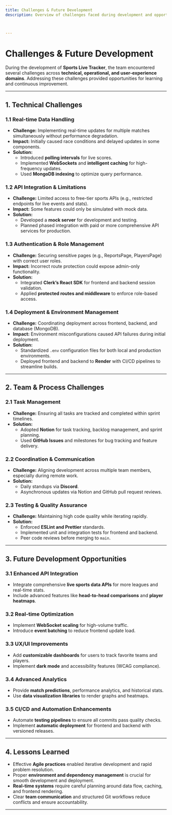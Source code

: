 ```yaml
---
title: Challenges & Future Development
description: Overview of challenges faced during development and opportunities for future improvements.



---
```

# Challenges & Future Development

During the development of **Sports Live Tracker**, the team encountered several challenges across **technical, operational, and user-experience domains**. Addressing these challenges provided opportunities for learning and continuous improvement.

---

## 1. Technical Challenges

### 1.1 Real-time Data Handling
- **Challenge:** Implementing real-time updates for multiple matches simultaneously without performance degradation.
- **Impact:** Initially caused race conditions and delayed updates in some components.
- **Solution:** 
  - Introduced **polling intervals** for live scores.
  - Implemented **WebSockets** and **intelligent caching** for high-frequency updates.
  - Used **MongoDB indexing** to optimize query performance.

### 1.2 API Integration & Limitations
- **Challenge:** Limited access to free-tier sports APIs (e.g., restricted endpoints for live events and stats).
- **Impact:** Some features could only be simulated with mock data.
- **Solution:** 
  - Developed a **mock server** for development and testing.
  - Planned phased integration with paid or more comprehensive API services for production.

### 1.3 Authentication & Role Management
- **Challenge:** Securing sensitive pages (e.g., ReportsPage, PlayersPage) with correct user roles.
- **Impact:** Incorrect route protection could expose admin-only functionality.
- **Solution:** 
  - Integrated **Clerk’s React SDK** for frontend and backend session validation.
  - Applied **protected routes and middleware** to enforce role-based access.

### 1.4 Deployment & Environment Management
- **Challenge:** Coordinating deployment across frontend, backend, and database (MongoDB).
- **Impact:** Environment misconfigurations caused API failures during initial deployment.
- **Solution:** 
  - Standardized `.env` configuration files for both local and production environments.
  - Deployed frontend and backend to **Render** with CI/CD pipelines to streamline builds.

---

## 2. Team & Process Challenges

### 2.1 Task Management
- **Challenge:** Ensuring all tasks are tracked and completed within sprint timelines.
- **Solution:** 
  - Adopted **Notion** for task tracking, backlog management, and sprint planning.
  - Used **GitHub Issues** and milestones for bug tracking and feature delivery.

### 2.2 Coordination & Communication
- **Challenge:** Aligning development across multiple team members, especially during remote work.
- **Solution:** 
  - Daily standups via **Discord**.
  - Asynchronous updates via Notion and GitHub pull request reviews.

### 2.3 Testing & Quality Assurance
- **Challenge:** Maintaining high code quality while iterating rapidly.
- **Solution:** 
  - Enforced **ESLint and Prettier** standards.
  - Implemented unit and integration tests for frontend and backend.
  - Peer code reviews before merging to `main`.

---

## 3. Future Development Opportunities

### 3.1 Enhanced API Integration
- Integrate comprehensive **live sports data APIs** for more leagues and real-time stats.
- Include advanced features like **head-to-head comparisons** and **player heatmaps**.

### 3.2 Real-time Optimization
- Implement **WebSocket scaling** for high-volume traffic.
- Introduce **event batching** to reduce frontend update load.

### 3.3 UX/UI Improvements
- Add **customizable dashboards** for users to track favorite teams and players.
- Implement **dark mode** and accessibility features (WCAG compliance).

### 3.4 Advanced Analytics
- Provide **match predictions**, performance analytics, and historical stats.
- Use **data visualization libraries** to render graphs and heatmaps.

### 3.5 CI/CD and Automation Enhancements
- Automate **testing pipelines** to ensure all commits pass quality checks.
- Implement **automatic deployment** for frontend and backend with versioned releases.

---

## 4. Lessons Learned

- Effective **Agile practices** enabled iterative development and rapid problem resolution.
- Proper **environment and dependency management** is crucial for smooth development and deployment.
- **Real-time systems** require careful planning around data flow, caching, and frontend rendering.
- Clear **team communication** and structured Git workflows reduce conflicts and ensure accountability.

---

